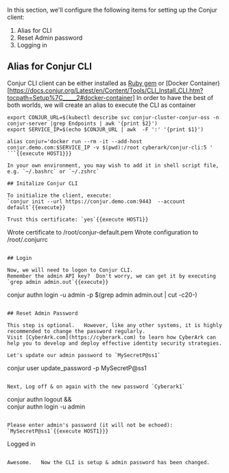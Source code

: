 

In this section, we'll configure the following items for setting up the Conjur client:

1. Alias for CLI
2. Reset Admin password
3. Logging in


## Alias for Conjur CLI

Conjur CLI client can be either installed as [Ruby gem](https://docs.conjur.org/Latest/en/Content/Tools/CLI_Install_CLI.htm?tocpath=Setup%7C_____2#ruby-gem) or [Docker Container)[https://docs.conjur.org/Latest/en/Content/Tools/CLI_Install_CLI.htm?tocpath=Setup%7C_____2#docker-container]
In order to have the best of both worlds, we will create an alias to execute the CLI as container

```
export CONJUR_URL=$(kubectl describe svc conjur-cluster-conjur-oss -n conjur-server |grep Endpoints | awk '{print $2}')
export SERVICE_IP=$(echo $CONJUR_URL | awk  -F ':' '{print $1}')
                                          
alias conjur='docker run --rm -it --add-host conjur.demo.com:$SERVICE_IP -v $(pwd):/root cyberark/conjur-cli:5 '
```{{execute HOST1}}}

In your own environment, you may wish to add it in shell script file, e.g. `~/.bashrc` or `~/.zshrc`

## Initalize Conjur CLI

To initialize the client, execute:
`conjur init --url https://conjur.demo.com:9443  --account default`{{execute}}

Trust this certificate: `yes`{{execute HOST1}}

```
Wrote certificate to /root/conjur-default.pem
Wrote configuration to /root/.conjurrc
```

## Login 

Now, we will need to logon to Conjur CLI.
Remember the admin API key?  Don't worry, we can get it by executing `grep admin admin.out`{{execute}}

```
conjur authn login -u admin -p $(grep admin admin.out | cut -c20-)
```{{execute HOST1}}}

## Reset Admin Password

This step is optional.   However, like any other systems, it is highly recommended to change the password regularly.
Visit [CyberArk.com](https://cyberark.com) to learn how CyberArk can help you to develop and deploy effective identity security strategies.

Let's update our admin password to `MySecretP@ss1`
```
conjur user update_password -p MySecretP@ss1
```{{execute HOST1}}}

Next, Log off & on again with the new password `Cyberark1`
```
conjur authn logout && \
conjur authn login -u admin
```{{execute HOST1}}}

Please enter admin's password (it will not be echoed): `MySecretP@ss1`{{execute HOST1}}}
```
Logged in
```

Awesome.   Now the CLI is setup & admin password has been changed.




